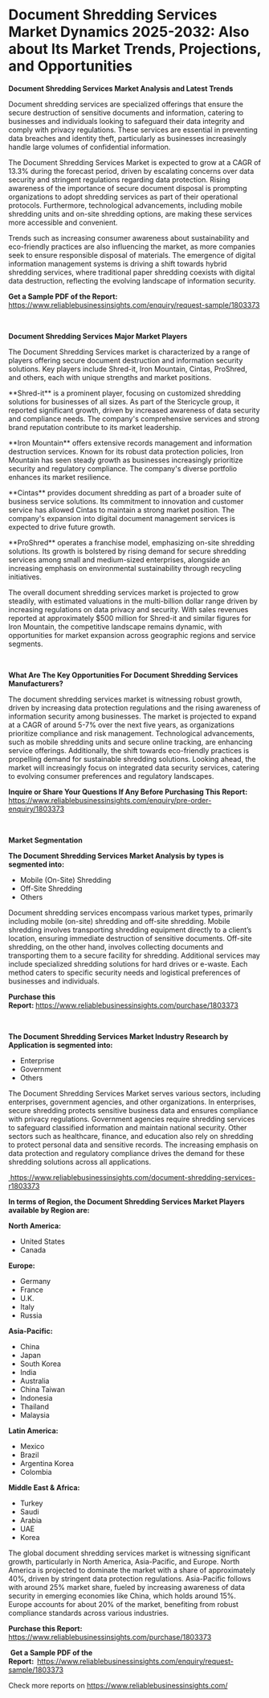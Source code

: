 <p><h1>Document Shredding Services Market Dynamics 2025-2032: Also about Its Market Trends, Projections, and Opportunities</h1></p><p><strong>Document Shredding Services Market Analysis and Latest Trends</strong></p>
<p><p>Document shredding services are specialized offerings that ensure the secure destruction of sensitive documents and information, catering to businesses and individuals looking to safeguard their data integrity and comply with privacy regulations. These services are essential in preventing data breaches and identity theft, particularly as businesses increasingly handle large volumes of confidential information.</p><p>The Document Shredding Services Market is expected to grow at a CAGR of 13.3% during the forecast period, driven by escalating concerns over data security and stringent regulations regarding data protection. Rising awareness of the importance of secure document disposal is prompting organizations to adopt shredding services as part of their operational protocols. Furthermore, technological advancements, including mobile shredding units and on-site shredding options, are making these services more accessible and convenient.</p><p>Trends such as increasing consumer awareness about sustainability and eco-friendly practices are also influencing the market, as more companies seek to ensure responsible disposal of materials. The emergence of digital information management systems is driving a shift towards hybrid shredding services, where traditional paper shredding coexists with digital data destruction, reflecting the evolving landscape of information security.</p></p>
<p><strong>Get a Sample PDF of the Report:&nbsp;</strong> <a href="https://www.reliablebusinessinsights.com/enquiry/request-sample/1803373?utm_campaign=2298&utm_medium=2&utm_source=Github&utm_content=ia&utm_term=09032025&utm_id=document-shredding-services">https://www.reliablebusinessinsights.com/enquiry/request-sample/1803373</a></p>
<p>&nbsp;</p>
<p><strong>Document Shredding Services Major Market Players</strong></p>
<p><p>The Document Shredding Services market is characterized by a range of players offering secure document destruction and information security solutions. Key players include Shred-it, Iron Mountain, Cintas, ProShred, and others, each with unique strengths and market positions.</p><p>**Shred-it** is a prominent player, focusing on customized shredding solutions for businesses of all sizes. As part of the Stericycle group, it reported significant growth, driven by increased awareness of data security and compliance needs. The company's comprehensive services and strong brand reputation contribute to its market leadership.</p><p>**Iron Mountain** offers extensive records management and information destruction services. Known for its robust data protection policies, Iron Mountain has seen steady growth as businesses increasingly prioritize security and regulatory compliance. The company's diverse portfolio enhances its market resilience.</p><p>**Cintas** provides document shredding as part of a broader suite of business service solutions. Its commitment to innovation and customer service has allowed Cintas to maintain a strong market position. The company's expansion into digital document management services is expected to drive future growth.</p><p>**ProShred** operates a franchise model, emphasizing on-site shredding solutions. Its growth is bolstered by rising demand for secure shredding services among small and medium-sized enterprises, alongside an increasing emphasis on environmental sustainability through recycling initiatives.</p><p>The overall document shredding services market is projected to grow steadily, with estimated valuations in the multi-billion dollar range driven by increasing regulations on data privacy and security. With sales revenues reported at approximately $500 million for Shred-it and similar figures for Iron Mountain, the competitive landscape remains dynamic, with opportunities for market expansion across geographic regions and service segments.</p></p>
<p>&nbsp;</p>
<p><strong>What Are The Key Opportunities For Document Shredding Services Manufacturers?</strong></p>
<p><p>The document shredding services market is witnessing robust growth, driven by increasing data protection regulations and the rising awareness of information security among businesses. The market is projected to expand at a CAGR of around 5-7% over the next five years, as organizations prioritize compliance and risk management. Technological advancements, such as mobile shredding units and secure online tracking, are enhancing service offerings. Additionally, the shift towards eco-friendly practices is propelling demand for sustainable shredding solutions. Looking ahead, the market will increasingly focus on integrated data security services, catering to evolving consumer preferences and regulatory landscapes.</p></p>
<p><strong>Inquire or Share Your Questions If Any Before Purchasing This Report:</strong> <a href="https://www.reliablebusinessinsights.com/enquiry/pre-order-enquiry/1803373?utm_campaign=2298&utm_medium=2&utm_source=Github&utm_content=ia&utm_term=09032025&utm_id=document-shredding-services">https://www.reliablebusinessinsights.com/enquiry/pre-order-enquiry/1803373</a></p>
<p>&nbsp;</p>
<p><strong>Market Segmentation</strong></p>
<p><strong>The Document Shredding Services Market Analysis by types is segmented into:</strong></p>
<p><ul><li>Mobile (On-Site) Shredding</li><li>Off-Site Shredding</li><li>Others</li></ul></p>
<p><p>Document shredding services encompass various market types, primarily including mobile (on-site) shredding and off-site shredding. Mobile shredding involves transporting shredding equipment directly to a client’s location, ensuring immediate destruction of sensitive documents. Off-site shredding, on the other hand, involves collecting documents and transporting them to a secure facility for shredding. Additional services may include specialized shredding solutions for hard drives or e-waste. Each method caters to specific security needs and logistical preferences of businesses and individuals.</p></p>
<p><strong>Purchase this Report:&nbsp;</strong><a href="https://www.reliablebusinessinsights.com/purchase/1803373?utm_campaign=2298&utm_medium=2&utm_source=Github&utm_content=ia&utm_term=09032025&utm_id=document-shredding-services">https://www.reliablebusinessinsights.com/purchase/1803373</a></p>
<p>&nbsp;</p>
<p><strong>The Document Shredding Services Market Industry Research by Application is segmented into:</strong></p>
<p><ul><li>Enterprise</li><li>Government</li><li>Others</li></ul></p>
<p><p>The Document Shredding Services Market serves various sectors, including enterprises, government agencies, and other organizations. In enterprises, secure shredding protects sensitive business data and ensures compliance with privacy regulations. Government agencies require shredding services to safeguard classified information and maintain national security. Other sectors such as healthcare, finance, and education also rely on shredding to protect personal data and sensitive records. The increasing emphasis on data protection and regulatory compliance drives the demand for these shredding solutions across all applications.</p></p>
<p><a href="https://www.reliablebusinessinsights.com/document-shredding-services-r1803373?utm_campaign=2298&utm_medium=2&utm_source=Github&utm_content=ia&utm_term=09032025&utm_id=document-shredding-services">&nbsp;https://www.reliablebusinessinsights.com/document-shredding-services-r1803373</a></p>
<p><strong>In terms of Region, the Document Shredding Services Market Players available by Region are:</strong></p>
<p>
    <p> <strong> North America: </strong>
        <ul>
            <li>United States</li>
            <li>Canada</li>
        </ul>
        </p> 
    <p> <strong> Europe: </strong>
        <ul>
            <li>Germany</li>
            <li>France</li>
            <li>U.K.</li>
            <li>Italy</li>
            <li>Russia</li>
        </ul>
        </p> 
    <p> <strong> Asia-Pacific: </strong>
        <ul>
            <li>China</li>
            <li>Japan</li>
            <li>South Korea</li>
            <li>India</li>
            <li>Australia</li>
            <li>China Taiwan</li>
            <li>Indonesia</li>
            <li>Thailand</li>
            <li>Malaysia</li>
        </ul>
        </p> 
    <p> <strong> Latin America: </strong>
        <ul>
            <li>Mexico</li>
            <li>Brazil</li>
            <li>Argentina Korea</li>
            <li>Colombia</li>
        </ul>
        </p> 
    <p> <strong> Middle East & Africa: </strong>
        <ul>
            <li>Turkey</li>
            <li>Saudi</li>
            <li>Arabia</li>
            <li>UAE</li>
            <li>Korea</li>
        </ul>
    </p>
    </p>
<p><p>The global document shredding services market is witnessing significant growth, particularly in North America, Asia-Pacific, and Europe. North America is projected to dominate the market with a share of approximately 40%, driven by stringent data protection regulations. Asia-Pacific follows with around 25% market share, fueled by increasing awareness of data security in emerging economies like China, which holds around 15%. Europe accounts for about 20% of the market, benefiting from robust compliance standards across various industries.</p></p>
<p><strong>Purchase this Report: </strong><a href="https://www.reliablebusinessinsights.com/purchase/1803373?utm_campaign=2298&utm_medium=2&utm_source=Github&utm_content=ia&utm_term=09032025&utm_id=document-shredding-services">https://www.reliablebusinessinsights.com/purchase/1803373</a></p>
<p>&nbsp;<strong>Get a Sample PDF of the Report:&nbsp;&nbsp;</strong><a href="https://www.reliablebusinessinsights.com/enquiry/request-sample/1803373?utm_campaign=2298&utm_medium=2&utm_source=Github&utm_content=ia&utm_term=09032025&utm_id=document-shredding-services">https://www.reliablebusinessinsights.com/enquiry/request-sample/1803373</a></p>
<p><strong></strong></p>
<p>Check more reports on <a href="https://www.reliablebusinessinsights.com/?utm_campaign=2298&utm_medium=2&utm_source=Github&utm_content=ia&utm_term=09032025&utm_id=document-shredding-services">https://www.reliablebusinessinsights.com/</a></p>